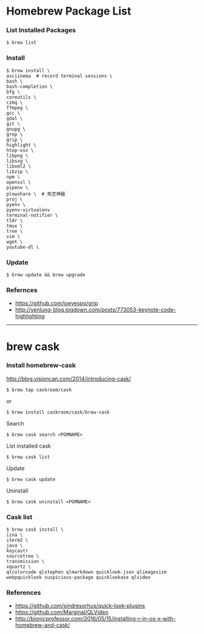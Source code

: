 # Homebrew Package List

### List Installed Packages

```
$ brew list
```

### Install

```
$ brew install \
asciinema  # record terminal sessions \
bash \
bash-completion \
bfg \
coreutils \
czmq \
ffmpeg \
gcc \
gdal \
git \
gnupg \
grep \
grip \
highlight \
htop-osx \
libpng \
libsvg \
libxml2 \
libzip \
npm \
openssl \
pipenv \
plowshare \  # 免空神器
proj \
pyenv \
pyenv-virtualenv
terminal-notifier \
tldr \
tmux \
tree \
vim \
wget \
youtube-dl \
```

### Update

```
$ brew update && brew upgrade
```

### Refernces

- https://github.com/joeyespo/grip
- http://yenlung-blog.logdown.com/posts/773053-keynote-code-highlighting

---------------------------------------------

# brew cask

### Install homebrew-cask

http://blog.visioncan.com/2014/introducing-cask/

```
$ brew tap caskroom/cask
```

or

```
$ brew install caskroom/cask/brew-cask
```

Search

```
$ brew cask search <PGMNAME>
```

List installed cask

```
$ brew cask list
```

Update

```
$ brew cask update
```

Uninstall

```
$ brew cask uninstall <PGMNAME>
```

### Cask list

```
$ brew cask install \
iina \
iterm2 \
java \
keycastr
sourcetree \
transmission \
xquartz \
qlcolorcode qlstephen qlmarkdown quicklook-json qlimagesize webpquicklook suspicious-package quicklookase qlvideo
```

### References

- https://github.com/sindresorhus/quick-look-plugins
- https://github.com/Marginal/QLVideo
- http://bionicprofessor.com/2016/05/15/installing-r-in-os-x-with-homebrew-and-cask/
